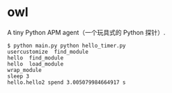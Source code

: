 # owl

A tiny Python APM agent（一个玩具式的 Python 探针）.


```
$ python main.py python hello_timer.py
usercustomize  find_module
hello  find_module
hello  load_module
wrap_module
sleep 3
hello.hello2 spend 3.005079984664917 s
```
